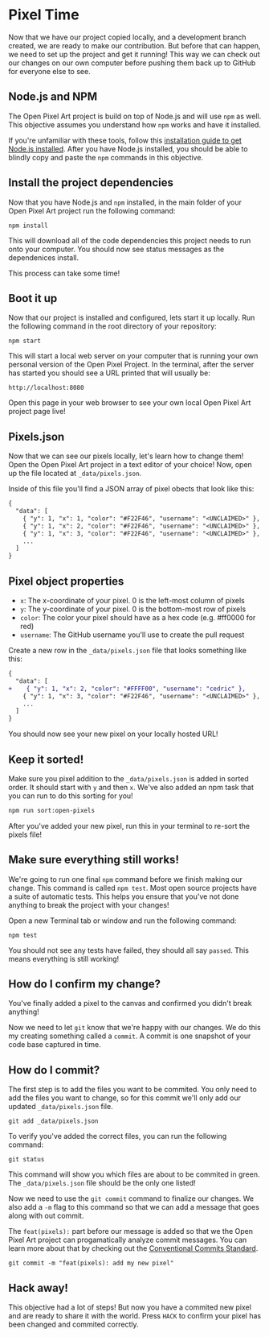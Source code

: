 # Pixel Time

Now that we have our project copied locally, and a development branch created, we are ready to make our contribution. But before that can happen, we need to set up the project and get it running! This way we can check out our changes on our own computer before pushing them back up to GitHub for everyone else to see.

## Node.js and NPM

The Open Pixel Art project is build on top of Node.js and will use `npm` as well. This objective assumes you understand how `npm` works and have it installed.

If you're unfamiliar with these tools, follow this [installation guide to get Node.js installed](https://www.taniarascia.com/how-to-install-and-use-node-js-and-npm-mac-and-windows/). After you have Node.js installed, you should be able to blindly copy and paste the `npm` commands in this objective.

## Install the project dependencies

Now that you have Node.js and `npm` installed, in the main folder of your Open Pixel Art project run the following command:

```
npm install
```

This will download all of the code dependencies this project needs to run onto your computer. You should now see status messages as the dependenices install.

This process can take some time!

## Boot it up

Now that our project is installed and configured, lets start it up locally. Run the following command in the root directory of your repository:

```
npm start
```

This will start a local web server on your computer that is running your own personal version of the Open Pixel Project. In the terminal, after the server has started you should see a URL printed that will usually be:

```url
http://localhost:8080
```

Open this page in your web browser to see your own local Open Pixel Art project page live!

## Pixels.json

Now that we can see our pixels locally, let's learn how to change them! Open the Open Pixel Art project in a text editor of your choice! Now, open up the file located at `_data/pixels.json`.

Inside of this file you'll find a JSON array of pixel obects that look like this:

```diff
{
  "data": [
    { "y": 1, "x": 1, "color": "#F22F46", "username": "<UNCLAIMED>" },
    { "y": 1, "x": 2, "color": "#F22F46", "username": "<UNCLAIMED>" },
    { "y": 1, "x": 3, "color": "#F22F46", "username": "<UNCLAIMED>" },
    ...
  ]
}
```

## Pixel object properties

- `x`: The x-coordinate of your pixel. 0 is the left-most column of pixels
- `y`: The y-coordinate of your pixel. 0 is the bottom-most row of pixels
- `color`: The color your pixel should have as a hex code (e.g. #ff0000 for red)
- `username`: The GitHub username you'll use to create the pull request

Create a new row in the `_data/pixels.json` file that looks something like this:

```diff
{
  "data": [
+    { "y": 1, "x": 2, "color": "#FFFF00", "username": "cedric" },
    { "y": 1, "x": 3, "color": "#F22F46", "username": "<UNCLAIMED>" },
    ...
  ]
}
```

You should now see your new pixel on your locally hosted URL!

## Keep it sorted!

Make sure you pixel addition to the `_data/pixels.json` is added in sorted order. It should start with `y` and then `x`. We've also added an npm task that you can run to do this sorting for you!

```bash
npm run sort:open-pixels
```

After you've added your new pixel, run this in your terminal to re-sort the pixels file!

## Make sure everything still works!

We're going to run one final `npm` command before we finish making our change. This command is called `npm test`. Most open source projects have a suite of automatic tests. This helps you ensure that you've not done anything to break the project with your changes!

Open a new Terminal tab or window and run the following command:

```
npm test
```

You should not see any tests have failed, they should all say `passed`. This means everything is still working!

## How do I confirm my change?

You've finally added a pixel to the canvas and confirmed you didn't break anything!

Now we need to let `git` know that we're happy with our changes. We do this my creating something called a `commit`. A commit is one snapshot of your code base captured in time.

## How do I commit?

The first step is to add the files you want to be commited. You only need to add the files you want to change, so for this commit we'll only add our updated `_data/pixels.json` file.

```
git add _data/pixels.json
```

To verify you've added the correct files, you can run the following command:

```
git status
```

This command will show you which files are about to be commited in green. The `_data/pixels.json` file should be the only one listed!

Now we need to use the `git commit` command to finalize our changes. We also add a `-m` flag to this command so that we can add a message that goes along with out commit.

The `feat(pixels):` part before our message is added so that we the Open Pixel Art project can progamatically analyze commit messages. You can learn more about that by checking out the [Conventional Commits Standard](https://www.conventionalcommits.org/en/v1.0.0-beta.4/).

```
git commit -m "feat(pixels): add my new pixel"
```

## Hack away!

This objective had a lot of steps! But now you have a commited new pixel and are ready to share it with the world. Press `HACK` to confirm your pixel has been changed and commited correctly.
